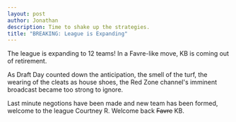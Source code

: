 ```yaml
---
layout: post
author: Jonathan
description: Time to shake up the strategies.
title: "BREAKING: League is Expanding"
---
```

The league is expanding to 12 teams! In a Favre-like move, KB is coming out of retirement. 

As Draft Day counted down the anticipation, the smell of the turf, the wearing of the cleats as house shoes, the Red Zone channel's imminent broadcast became too strong to ignore. 

Last minute negotions have been made and new team has been formed, welcome to the league Courtney R. Welcome back ~~Favre~~ KB. 